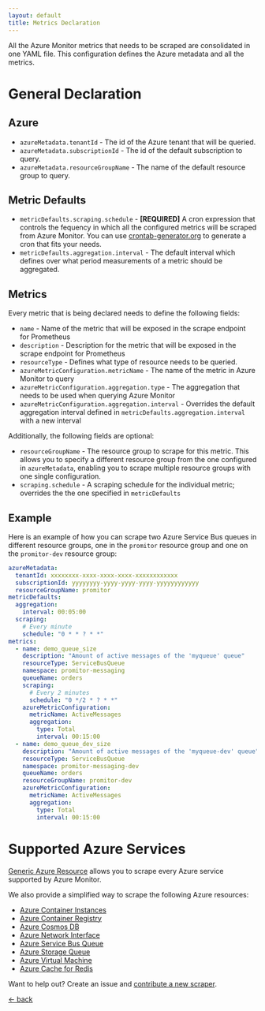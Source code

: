 ```yaml
---
layout: default
title: Metrics Declaration
---
```


All the Azure Monitor metrics that needs to be scraped are consolidated in one YAML file.
This configuration defines the Azure metadata and all the metrics.

# General Declaration

## Azure

- `azureMetadata.tenantId` - The id of the Azure tenant that will be queried.
- `azureMetadata.subscriptionId` - The id of the default subscription to query.
- `azureMetadata.resourceGroupName` - The name of the default resource group to query.

## Metric Defaults

- `metricDefaults.scraping.schedule` - **[REQUIRED]** A cron expression that controls the fequency in which all the configured metrics will be scraped from Azure Monitor. You can use [crontab-generator.org](https://crontab-generator.org/) to generate a cron that fits your needs.
- `metricDefaults.aggregation.interval` - The default interval which defines over what period measurements of a metric should be aggregated.

## Metrics

Every metric that is being declared needs to define the following fields:

- `name` - Name of the metric that will be exposed in the scrape endpoint for Prometheus
- `description` - Description for the metric that will be exposed in the scrape endpoint for Prometheus
- `resourceType` - Defines what type of resource needs to be queried.
- `azureMetricConfiguration.metricName` - The name of the metric in Azure Monitor to query
- `azureMetricConfiguration.aggregation.type` - The aggregation that needs to be used when querying Azure Monitor
- `azureMetricConfiguration.aggregation.interval` - Overrides the default aggregation interval defined in `metricDefaults.aggregation.interval` with a new interval

Additionally, the following fields are optional:

- `resourceGroupName` - The resource group to scrape for this metric. This allows you to specify a different resource group from the one configured in `azureMetadata`, enabling you to scrape multiple resource groups with one single configuration.
- `scraping.schedule` - A scraping schedule for the individual metric; overrides the the one specified in `metricDefaults`

## Example
Here is an example of how you can scrape two Azure Service Bus queues in different resource groups, one in the `promitor` resource group and one on the `promitor-dev` resource group:

```yaml
azureMetadata:
  tenantId: xxxxxxxx-xxxx-xxxx-xxxx-xxxxxxxxxxxx
  subscriptionId: yyyyyyyy-yyyy-yyyy-yyyy-yyyyyyyyyyyy
  resourceGroupName: promitor
metricDefaults:
  aggregation:
    interval: 00:05:00
  scraping:
    # Every minute
    schedule: "0 * * ? * *"
metrics:
  - name: demo_queue_size
    description: "Amount of active messages of the 'myqueue' queue"
    resourceType: ServiceBusQueue
    namespace: promitor-messaging
    queueName: orders
    scraping:
      # Every 2 minutes
      schedule: "0 */2 * ? * *"
    azureMetricConfiguration:
      metricName: ActiveMessages
      aggregation:
        type: Total
        interval: 00:15:00
  - name: demo_queue_dev_size
    description: "Amount of active messages of the 'myqueue-dev' queue"
    resourceType: ServiceBusQueue
    namespace: promitor-messaging-dev
    queueName: orders
    resourceGroupName: promitor-dev
    azureMetricConfiguration:
      metricName: ActiveMessages
      aggregation:
        type: Total
        interval: 00:15:00
```

# Supported Azure Services

[Generic Azure Resource](generic-azure-resource) allows you to scrape every Azure service supported by Azure Monitor.

We also provide a simplified way to scrape the following Azure resources:

- [Azure Container Instances](container-instances)
- [Azure Container Registry](container-registry)
- [Azure Cosmos DB](cosmos-db)
- [Azure Network Interface](network-interface)
- [Azure Service Bus Queue](service-bus-queue)
- [Azure Storage Queue](storage-queue)
- [Azure Virtual Machine](virtual-machine)
- [Azure Cache for Redis](redis-cache)

Want to help out? Create an issue and [contribute a new scraper](https://github.com/tomkerkhove/promitor/blob/master/adding-a-new-scraper.md).

[&larr; back](/)
